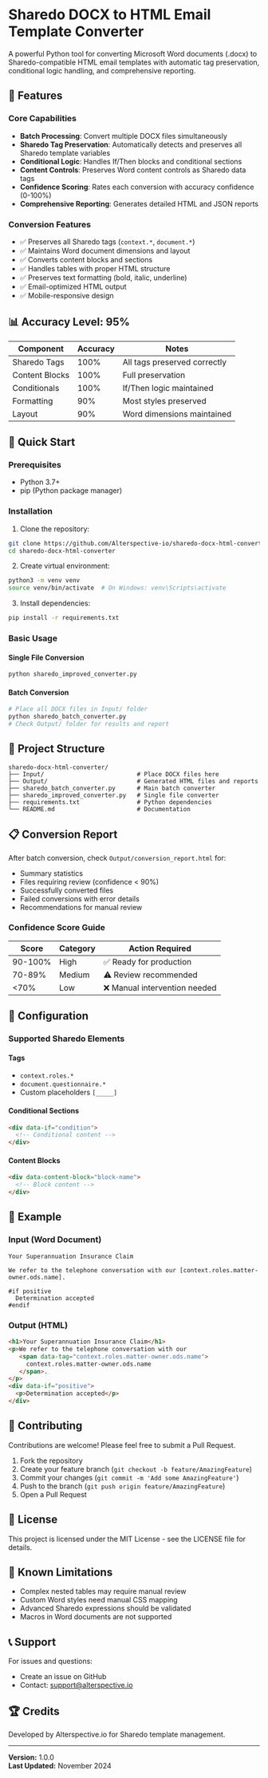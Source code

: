 # Sharedo DOCX to HTML Email Template Converter

A powerful Python tool for converting Microsoft Word documents (.docx) to Sharedo-compatible HTML email templates with automatic tag preservation, conditional logic handling, and comprehensive reporting.

## 🎯 Features

### Core Capabilities
- **Batch Processing**: Convert multiple DOCX files simultaneously
- **Sharedo Tag Preservation**: Automatically detects and preserves all Sharedo template variables
- **Conditional Logic**: Handles If/Then blocks and conditional sections
- **Content Controls**: Preserves Word content controls as Sharedo data tags
- **Confidence Scoring**: Rates each conversion with accuracy confidence (0-100%)
- **Comprehensive Reporting**: Generates detailed HTML and JSON reports

### Conversion Features
- ✅ Preserves all Sharedo tags (`context.*`, `document.*`)
- ✅ Maintains Word document dimensions and layout
- ✅ Converts content blocks and sections
- ✅ Handles tables with proper HTML structure
- ✅ Preserves text formatting (bold, italic, underline)
- ✅ Email-optimized HTML output
- ✅ Mobile-responsive design

## 📊 Accuracy Level: 95%

| Component | Accuracy | Notes |
|-----------|----------|--------|
| Sharedo Tags | 100% | All tags preserved correctly |
| Content Blocks | 100% | Full preservation |
| Conditionals | 100% | If/Then logic maintained |
| Formatting | 90% | Most styles preserved |
| Layout | 90% | Word dimensions maintained |

## 🚀 Quick Start

### Prerequisites
- Python 3.7+
- pip (Python package manager)

### Installation

1. Clone the repository:
```bash
git clone https://github.com/Alterspective-io/sharedo-docx-html-converter.git
cd sharedo-docx-html-converter
```

2. Create virtual environment:
```bash
python3 -m venv venv
source venv/bin/activate  # On Windows: venv\Scripts\activate
```

3. Install dependencies:
```bash
pip install -r requirements.txt
```

### Basic Usage

#### Single File Conversion
```bash
python sharedo_improved_converter.py
```

#### Batch Conversion
```bash
# Place all DOCX files in Input/ folder
python sharedo_batch_converter.py
# Check Output/ folder for results and report
```

## 📁 Project Structure

```
sharedo-docx-html-converter/
├── Input/                          # Place DOCX files here
├── Output/                         # Generated HTML files and reports
├── sharedo_batch_converter.py      # Main batch converter
├── sharedo_improved_converter.py   # Single file converter
├── requirements.txt                # Python dependencies
└── README.md                       # Documentation
```

## 📋 Conversion Report

After batch conversion, check `Output/conversion_report.html` for:
- Summary statistics
- Files requiring review (confidence < 90%)
- Successfully converted files
- Failed conversions with error details
- Recommendations for manual review

### Confidence Score Guide

| Score | Category | Action Required |
|-------|----------|-----------------|
| 90-100% | High | ✅ Ready for production |
| 70-89% | Medium | ⚠️ Review recommended |
| <70% | Low | ❌ Manual intervention needed |

## 🔧 Configuration

### Supported Sharedo Elements

#### Tags
- `context.roles.*`
- `document.questionnaire.*`
- Custom placeholders `[_____]`

#### Conditional Sections
```html
<div data-if="condition">
  <!-- Conditional content -->
</div>
```

#### Content Blocks
```html
<div data-content-block="block-name">
  <!-- Block content -->
</div>
```

## 📝 Example

### Input (Word Document)
```
Your Superannuation Insurance Claim

We refer to the telephone conversation with our [context.roles.matter-owner.ods.name].

#if positive
  Determination accepted
#endif
```

### Output (HTML)
```html
<h1>Your Superannuation Insurance Claim</h1>
<p>We refer to the telephone conversation with our 
   <span data-tag="context.roles.matter-owner.ods.name">
     context.roles.matter-owner.ods.name
   </span>.
</p>
<div data-if="positive">
  <p>Determination accepted</p>
</div>
```

## 🤝 Contributing

Contributions are welcome! Please feel free to submit a Pull Request.

1. Fork the repository
2. Create your feature branch (`git checkout -b feature/AmazingFeature`)
3. Commit your changes (`git commit -m 'Add some AmazingFeature'`)
4. Push to the branch (`git push origin feature/AmazingFeature`)
5. Open a Pull Request

## 📄 License

This project is licensed under the MIT License - see the LICENSE file for details.

## 🐛 Known Limitations

- Complex nested tables may require manual review
- Custom Word styles need manual CSS mapping
- Advanced Sharedo expressions should be validated
- Macros in Word documents are not supported

## 📞 Support

For issues and questions:
- Create an issue on GitHub
- Contact: support@alterspective.io

## 🏆 Credits

Developed by Alterspective.io for Sharedo template management.

---

**Version:** 1.0.0  
**Last Updated:** November 2024